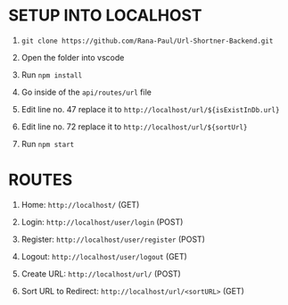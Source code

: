 
# SETUP INTO LOCALHOST

1) `git clone https://github.com/Rana-Paul/Url-Shortner-Backend.git`

2) Open the folder into vscode

3) Run `npm install`

4) Go inside of the `api/routes/url` file

5) Edit line no. 47 replace it to ``http://localhost/url/${isExistInDb.url}``

6) Edit line no. 72 replace it to ``http://localhost/url/${sortUrl}``

7) Run `npm start`

# ROUTES

1) Home: `http://localhost/` (GET)

2) Login: `http://localhost/user/login` (POST)

2) Register: `http://localhost/user/register` (POST)

3) Logout: `http://localhost/user/logout` (GET)

4) Create URL: `http://localhost/url/` (POST)

5) Sort URL to Redirect: `http://localhost/url/<sortURL>` (GET)
 

